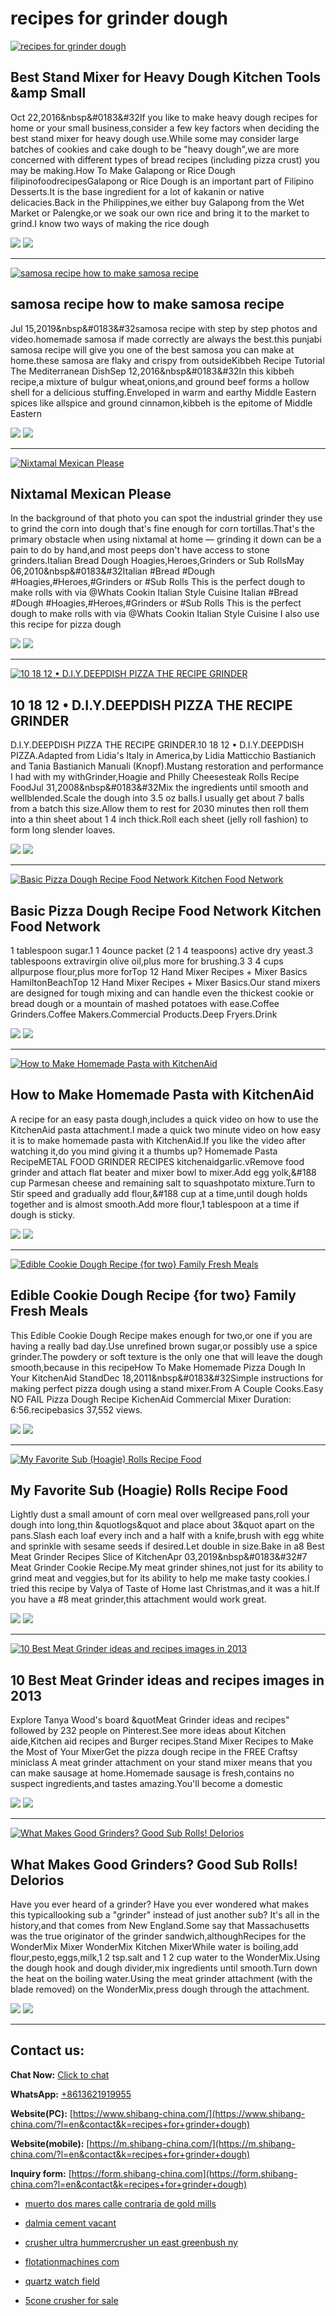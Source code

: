 # recipes for grinder dough

<a href="https://swt.shibang-china.com/?l=en&img&k=recipes+for+grinder+dough" target="_blank">![recipes for grinder dough](http://static.shibang-china.com/all-800x300/1358.jpg)</a>

## Best Stand Mixer for Heavy Dough Kitchen Tools &amp Small
Oct 22,2016&nbsp&#0183&#32If you like to make heavy dough recipes for home or your small business,consider a few key factors when deciding the best stand mixer for heavy dough use.While some may consider large batches of cookies and cake dough to be "heavy dough",we are more concerned with different types of bread recipes (including pizza crust) you may be making.How To Make Galapong or Rice Dough filipinofoodrecipesGalapong or Rice Dough is an important part of Filipino Desserts.It is the base ingredient for a lot of kakanin or native delicacies.Back in the Philippines,we either buy Galapong from the Wet Market or Palengke,or we soak our own rice and bring it to the market to grind.I know two ways of making the rice dough


<a href="https://whatsapp.shibangsoft.com/WhatsApp.php" target="_blank" title="WhatsApp">![](http://static.shibang-china.com/icon/whatsapp.png)</a> <a href="https://swt.shibang-china.com/?l=en&icon&k=recipes+for+grinder+dough" target="_blank">![](http://static.shibang-china.com/icon/chat-en.png)</a>

---

<a href="https://swt.shibang-china.com/?l=en&img&k=recipes+for+grinder+dough" target="_blank">![samosa recipe how to make samosa recipe](http://static.shibang-china.com/all-800x300/1160.jpg)</a>

## samosa recipe how to make samosa recipe
Jul 15,2019&nbsp&#0183&#32samosa recipe with step by step photos and video.homemade samosa if made correctly are always the best.this punjabi samosa recipe will give you one of the best samosa you can make at home.these samosa are flaky and crispy from outsideKibbeh Recipe Tutorial The Mediterranean DishSep 12,2016&nbsp&#0183&#32In this kibbeh recipe,a mixture of bulgur wheat,onions,and ground beef forms a hollow shell for a delicious stuffing.Enveloped in warm and earthy Middle Eastern spices like allspice and ground cinnamon,kibbeh is the epitome of Middle Eastern


<a href="https://whatsapp.shibangsoft.com/WhatsApp.php" target="_blank" title="WhatsApp">![](http://static.shibang-china.com/icon/whatsapp.png)</a> <a href="https://swt.shibang-china.com/?l=en&icon&k=recipes+for+grinder+dough" target="_blank">![](http://static.shibang-china.com/icon/chat-en.png)</a>

---

<a href="https://swt.shibang-china.com/?l=en&img&k=recipes+for+grinder+dough" target="_blank">![Nixtamal Mexican Please](http://static.shibang-china.com/all-800x300/1303.jpg)</a>

## Nixtamal Mexican Please
In the background of that photo you can spot the industrial grinder they use to grind the corn into dough that's fine enough for corn tortillas.That's the primary obstacle when using nixtamal at home — grinding it down can be a pain to do by hand,and most peeps don't have access to stone grinders.Italian Bread Dough Hoagies,Heroes,Grinders or Sub RollsMay 06,2010&nbsp&#0183&#32Italian #Bread #Dough #Hoagies,#Heroes,#Grinders or #Sub Rolls This is the perfect dough to make rolls with via @Whats Cookin Italian Style Cuisine Italian #Bread #Dough #Hoagies,#Heroes,#Grinders or #Sub Rolls This is the perfect dough to make rolls with via @Whats Cookin Italian Style Cuisine I also use this recipe for pizza dough


<a href="https://whatsapp.shibangsoft.com/WhatsApp.php" target="_blank" title="WhatsApp">![](http://static.shibang-china.com/icon/whatsapp.png)</a> <a href="https://swt.shibang-china.com/?l=en&icon&k=recipes+for+grinder+dough" target="_blank">![](http://static.shibang-china.com/icon/chat-en.png)</a>

---

<a href="https://swt.shibang-china.com/?l=en&img&k=recipes+for+grinder+dough" target="_blank">![10 18 12 • D.I.Y.DEEPDISH PIZZA THE RECIPE GRINDER](http://static.shibang-china.com/all-800x300/943.jpg)</a>

## 10 18 12 • D.I.Y.DEEPDISH PIZZA THE RECIPE GRINDER
D.I.Y.DEEPDISH PIZZA THE RECIPE GRINDER.10 18 12 • D.I.Y.DEEPDISH PIZZA.Adapted from Lidia's Italy in America,by Lidia Matticchio Bastianich and Tania Bastianich Manuali (Knopf).Mustang restoration and performance I had with my withGrinder,Hoagie and Philly Cheesesteak Rolls Recipe FoodJul 31,2008&nbsp&#0183&#32Mix the ingredients until smooth and wellblended.Scale the dough into 3.5 oz balls.I usually get about 7 balls from a batch this size.Allow them to rest for 2030 minutes then roll them into a thin sheet about 1 4 inch thick.Roll each sheet (jelly roll fashion) to form long slender loaves.


<a href="https://whatsapp.shibangsoft.com/WhatsApp.php" target="_blank" title="WhatsApp">![](http://static.shibang-china.com/icon/whatsapp.png)</a> <a href="https://swt.shibang-china.com/?l=en&icon&k=recipes+for+grinder+dough" target="_blank">![](http://static.shibang-china.com/icon/chat-en.png)</a>

---

<a href="https://swt.shibang-china.com/?l=en&img&k=recipes+for+grinder+dough" target="_blank">![Basic Pizza Dough Recipe Food Network Kitchen Food Network](http://static.shibang-china.com/all-800x300/177.jpg)</a>

## Basic Pizza Dough Recipe Food Network Kitchen Food Network
1 tablespoon sugar.1 1 4ounce packet (2 1 4 teaspoons) active dry yeast.3 tablespoons extravirgin olive oil,plus more for brushing.3 3 4 cups allpurpose flour,plus more forTop 12 Hand Mixer Recipes + Mixer Basics HamiltonBeachTop 12 Hand Mixer Recipes + Mixer Basics.Our stand mixers are designed for tough mixing and can handle even the thickest cookie or bread dough or a mountain of mashed potatoes with ease.Coffee Grinders.Coffee Makers.Commercial Products.Deep Fryers.Drink


<a href="https://whatsapp.shibangsoft.com/WhatsApp.php" target="_blank" title="WhatsApp">![](http://static.shibang-china.com/icon/whatsapp.png)</a> <a href="https://swt.shibang-china.com/?l=en&icon&k=recipes+for+grinder+dough" target="_blank">![](http://static.shibang-china.com/icon/chat-en.png)</a>

---

<a href="https://swt.shibang-china.com/?l=en&img&k=recipes+for+grinder+dough" target="_blank">![How to Make Homemade Pasta with KitchenAid](http://static.shibang-china.com/all-800x300/203.jpg)</a>

## How to Make Homemade Pasta with KitchenAid
A recipe for an easy pasta dough,includes a quick video on how to use the KitchenAid pasta attachment.I made a quick two minute video on how easy it is to make homemade pasta with KitchenAid.If you like the video after watching it,do you mind giving it a thumbs up? Homemade Pasta RecipeMETAL FOOD GRINDER RECIPES kitchenaidgarlic.vRemove food grinder and attach flat beater and mixer bowl to mixer.Add egg yolk,&#188 cup Parmesan cheese and remaining salt to squashpotato mixture.Turn to Stir speed and gradually add flour,&#188 cup at a time,until dough holds together and is almost smooth.Add more flour,1 tablespoon at a time if dough is sticky.


<a href="https://whatsapp.shibangsoft.com/WhatsApp.php" target="_blank" title="WhatsApp">![](http://static.shibang-china.com/icon/whatsapp.png)</a> <a href="https://swt.shibang-china.com/?l=en&icon&k=recipes+for+grinder+dough" target="_blank">![](http://static.shibang-china.com/icon/chat-en.png)</a>

---

<a href="https://swt.shibang-china.com/?l=en&img&k=recipes+for+grinder+dough" target="_blank">![Edible Cookie Dough Recipe {for two} Family Fresh Meals](http://static.shibang-china.com/all-800x300/1444.jpg)</a>

## Edible Cookie Dough Recipe {for two} Family Fresh Meals
This Edible Cookie Dough Recipe makes enough for two,or one if you are having a really bad day.Use unrefined brown sugar,or possibly use a spice grinder.The powdery or soft texture is the only one that will leave the dough smooth,because in this recipeHow To Make Homemade Pizza Dough In Your KitchenAid StandDec 18,2011&nbsp&#0183&#32Simple instructions for making perfect pizza dough using a stand mixer.From A Couple Cooks.Easy NO FAIL Pizza Dough Recipe KichenAid Commercial Mixer Duration: 6:56.recipebasics 37,552 views.


<a href="https://whatsapp.shibangsoft.com/WhatsApp.php" target="_blank" title="WhatsApp">![](http://static.shibang-china.com/icon/whatsapp.png)</a> <a href="https://swt.shibang-china.com/?l=en&icon&k=recipes+for+grinder+dough" target="_blank">![](http://static.shibang-china.com/icon/chat-en.png)</a>

---

<a href="https://swt.shibang-china.com/?l=en&img&k=recipes+for+grinder+dough" target="_blank">![My Favorite Sub (Hoagie) Rolls Recipe Food](http://static.shibang-china.com/all-800x300/1361.jpg)</a>

## My Favorite Sub (Hoagie) Rolls Recipe Food
Lightly dust a small amount of corn meal over wellgreased pans,roll your dough into long,thin &quotlogs&quot and place about 3&quot apart on the pans.Slash each loaf every inch and a half with a knife,brush with egg white and sprinkle with sesame seeds if desired.Let double in size.Bake in a8 Best Meat Grinder Recipes Slice of KitchenApr 03,2019&nbsp&#0183&#32#7 Meat Grinder Cookie Recipe.My meat grinder shines,not just for its ability to grind meat and veggies,but for its ability to help me make tasty cookies.I tried this recipe by Valya of Taste of Home last Christmas,and it was a hit.If you have a #8 meat grinder,this attachment would work great.


<a href="https://whatsapp.shibangsoft.com/WhatsApp.php" target="_blank" title="WhatsApp">![](http://static.shibang-china.com/icon/whatsapp.png)</a> <a href="https://swt.shibang-china.com/?l=en&icon&k=recipes+for+grinder+dough" target="_blank">![](http://static.shibang-china.com/icon/chat-en.png)</a>

---

<a href="https://swt.shibang-china.com/?l=en&img&k=recipes+for+grinder+dough" target="_blank">![10 Best Meat Grinder ideas and recipes images in 2013](http://static.shibang-china.com/all-800x300/1497.jpg)</a>

## 10 Best Meat Grinder ideas and recipes images in 2013
Explore Tanya Wood's board &quotMeat Grinder ideas and recipes" followed by 232 people on Pinterest.See more ideas about Kitchen aide,Kitchen aid recipes and Burger recipes.Stand Mixer Recipes to Make the Most of Your MixerGet the pizza dough recipe in the FREE Craftsy miniclass A meat grinder attachment on your stand mixer means that you can make sausage at home.Homemade sausage is fresh,contains no suspect ingredients,and tastes amazing.You'll become a domestic


<a href="https://whatsapp.shibangsoft.com/WhatsApp.php" target="_blank" title="WhatsApp">![](http://static.shibang-china.com/icon/whatsapp.png)</a> <a href="https://swt.shibang-china.com/?l=en&icon&k=recipes+for+grinder+dough" target="_blank">![](http://static.shibang-china.com/icon/chat-en.png)</a>

---

<a href="https://swt.shibang-china.com/?l=en&img&k=recipes+for+grinder+dough" target="_blank">![What Makes Good Grinders? Good Sub Rolls! DeIorios](http://static.shibang-china.com/all-800x300/1360.jpg)</a>

## What Makes Good Grinders? Good Sub Rolls! DeIorios
Have you ever heard of a grinder? Have you ever wondered what makes this typicallooking sub a "grinder" instead of just another sub? It's all in the history,and that comes from New England.Some say that Massachusetts was the true originator of the grinder sandwich,althoughRecipes for the WonderMix Mixer WonderMix Kitchen MixerWhile water is boiling,add flour,pesto,eggs,milk,1 2 tsp.salt and 1 2 cup water to the WonderMix.Using the dough hook and dough divider,mix ingredients until smooth.Turn down the heat on the boiling water.Using the meat grinder attachment (with the blade removed) on the WonderMix,press dough through the attachment.


<a href="https://whatsapp.shibangsoft.com/WhatsApp.php" target="_blank" title="WhatsApp">![](http://static.shibang-china.com/icon/whatsapp.png)</a> <a href="https://swt.shibang-china.com/?l=en&icon&k=recipes+for+grinder+dough" target="_blank">![](http://static.shibang-china.com/icon/chat-en.png)</a>

---
## Contact us:

**Chat Now:** [Click to chat](https://swt.shibang-china.com?l=en&contact&k=recipes+for+grinder+dough)

**WhatsApp:**  [+8613621919955](https://whatsapp.shibangsoft.com/WhatsApp.php)

**Website(PC):** [https://www.shibang-china.com/](https://www.shibang-china.com/?l=en&contact&k=recipes+for+grinder+dough)

**Website(mobile):** [https://m.shibang-china.com/](https://m.shibang-china.com/?l=en&contact&k=recipes+for+grinder+dough)

**Inquiry form:** [https://form.shibang-china.com](https://form.shibang-china.com?l=en&contact&k=recipes+for+grinder+dough)

* [muerto dos mares calle contraria de gold mills](../117/muerto%20dos%20mares%20calle%20contraria%20de%20gold%20mills.md)

* [dalmia cement vacant](../123/dalmia%20cement%20vacant.md)

* [crusher ultra hummercrusher un east greenbush ny](../111/crusher%20ultra%20hummercrusher%20un%20east%20greenbush%20ny.md)

* [flotationmachines com](../121/flotationmachines%20com.md)

* [quartz watch field](../112/quartz%20watch%20field.md)

* [5cone crusher for sale](../121/5cone%20crusher%20for%20sale.md)